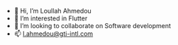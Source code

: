 - 👋 Hi, I’m Loullah Ahmedou
- 👀 I’m interested in Flutter 
- 💞️ I’m looking to collaborate on Software development
- 📫 l.ahmedou@gti-intl.com

<!---
loullah-gti/loullah-gti is a ✨ special ✨ repository because its `README.md` (this file) appears on your GitHub profile.
You can click the Preview link to take a look at your changes.
--->
